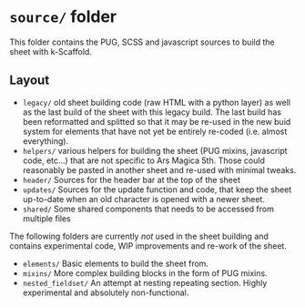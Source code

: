 # `source/` folder

This folder contains the PUG, SCSS and javascript sources to build the sheet with
k-Scaffold.

## Layout

- `legacy/`
  old sheet building code (raw HTML with a python layer) as well as
  the last build of the sheet with this legacy build. The last build has been
  reformatted and splitted so that it may be re-used in the new buid system for
  elements that have not yet be entirely re-coded (i.e. almost everything).
- `helpers/`
  various helpers for building the sheet (PUG mixins, javascript code, etc...) that
  are not specific to Ars Magica 5th. Those could reasonably be pasted in another
  sheet and re-used with minimal tweaks.
- `header/`
  Sources for the header bar at the top of the sheet
- `updates/`
  Sources for the update function and code, that keep the sheet up-to-date when an old
  character is opened with a newer sheet.
- `shared/`
  Some shared components that needs to be accessed from multiple files

The following folders are currently _not_ used in the sheet building and contains experimental
code, WIP improvements and re-work of the sheet.

- `elements/`
  Basic elements to build the sheet from.
- `mixins/`
  More complex building blocks in the form of PUG mixins.
- `nested_fieldset/`
  An attempt at nesting repeating section. Highly experimental and absolutely non-functional.
